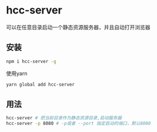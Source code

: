 # hcc-server

可以在任意目录启动一个静态资源服务器，并且自动打开浏览器

## 安装

```bash
npm i hcc-server -g
```

使用yarn
```bash
yarn global add hcc-server
```

## 用法

```bash
hcc-server # 把当前目录作为静态资源目录,启动服务器
hcc-server -p 8080 # -p或者 --port 指定启动的端口，默认8080
```